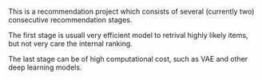 This is a recommendation project which consists of several (currently two) consecutive recommendation stages.

The first stage is usuall very efficient model to retrival highly likely items, but not very care the internal ranking.

The last stage can be of high computational cost, such as VAE and other deep learning models. 